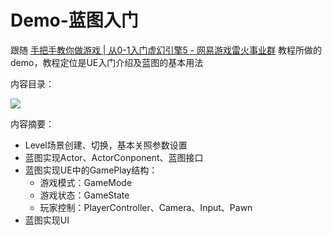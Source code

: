 # Demo-蓝图入门

跟随 [手把手教你做游戏 | 从0-1入门虚幻引擎5 - 网易游戏雷火事业群](https://zhuanlan.zhihu.com/p/647108274) 教程所做的demo，教程定位是UE入门介绍及蓝图的基本用法



内容目录：

![](https://pic2.zhimg.com/v2-e37f3c879e1f304a02c29e81ba39cd39_1440w.jpg)

内容摘要：

- Level场景创建、切换，基本关照参数设置
- 蓝图实现Actor、ActorConponent、蓝图接口
- 蓝图实现UE中的GamePlay结构：
  - 游戏模式：GameMode
  - 游戏状态：GameState
  - 玩家控制：PlayerController、Camera、Input、Pawn
- 蓝图实现UI